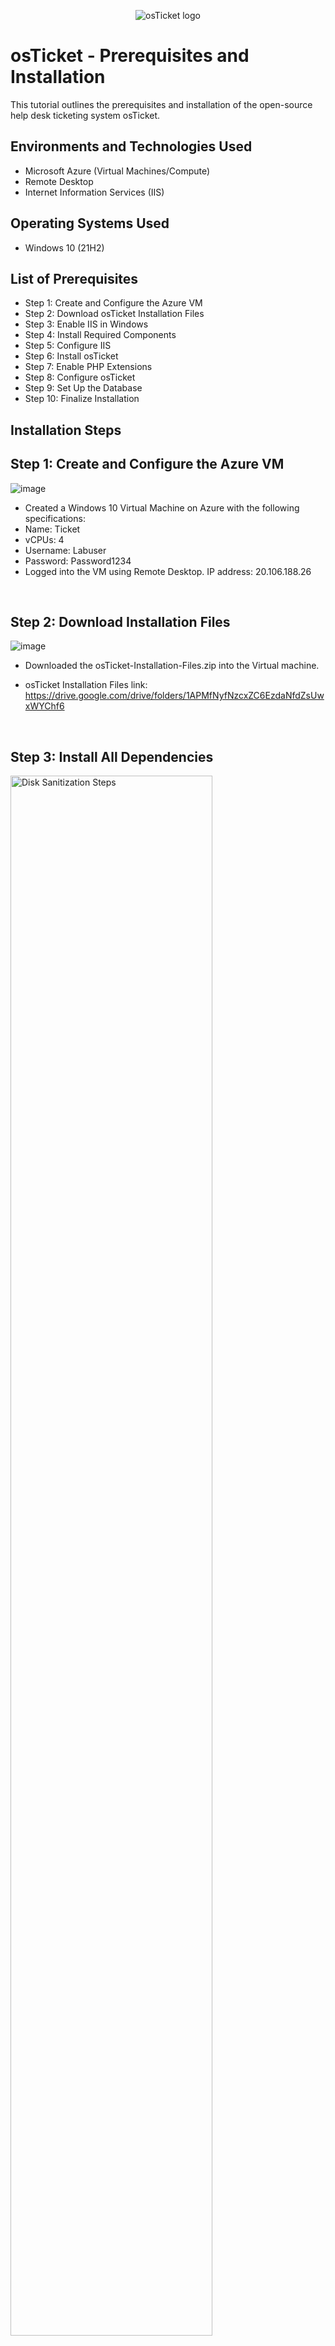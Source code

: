 <p align="center">
<img src="https://i.imgur.com/Clzj7Xs.png" alt="osTicket logo"/>
</p>

<h1>osTicket - Prerequisites and Installation</h1>
This tutorial outlines the prerequisites and installation of the open-source help desk ticketing system osTicket.<br />

<h2>Environments and Technologies Used</h2>

- Microsoft Azure (Virtual Machines/Compute)
- Remote Desktop
- Internet Information Services (IIS)

<h2>Operating Systems Used </h2>

- Windows 10</b> (21H2)

<h2>List of Prerequisites</h2>

- Step 1: Create and Configure the Azure VM
- Step 2: Download osTicket Installation Files
- Step 3: Enable IIS in Windows
- Step 4: Install Required Components
- Step 5: Configure IIS
- Step 6: Install osTicket
- Step 7: Enable PHP Extensions
- Step 8: Configure osTicket
- Step 9: Set Up the Database
- Step 10: Finalize Installation
<h2>Installation Steps</h2>

<p>
  
  ## Step 1: Create and Configure the Azure VM
  
![image](https://github.com/user-attachments/assets/c33e733e-903c-4ce8-bc5c-f012f1209d7f)

</p>
<p>
  
- Created a Windows 10 Virtual Machine on Azure with the following specifications:
- Name: Ticket
- vCPUs: 4
- Username: Labuser
- Password: Password1234
- Logged into the VM using Remote Desktop. IP address: 20.106.188.26
</p>
<br />

<p>
  
## Step 2: Download Installation Files
  
![image](https://github.com/user-attachments/assets/c8652e6f-0351-471e-a05b-d6a0bc6e5fc3)

</p>
<p>
  
- Downloaded the osTicket-Installation-Files.zip into the Virtual machine.
  
- osTicket Installation Files link: https://drive.google.com/drive/folders/1APMfNyfNzcxZC6EzdaNfdZsUwxWYChf6
  
</p>
<br />

## Step 3: Install All Dependencies

<p>
<img src="https://i.imgur.com/DJmEXEB.png" height="80%" width="80%" alt="Disk Sanitization Steps"/>
</p>
<p>
Lorem ipsum dolor sit amet, consectetur adipiscing elit, sed do eiusmod tempor incididunt ut labore et dolore magna aliqua. Ut enim ad minim veniam, quis nostrud exercitation ullamco laboris nisi ut aliquip ex ea commodo consequat. Duis aute irure dolor in reprehenderit in voluptate velit esse cillum dolore eu fugiat nulla pariatur.
</p>
<br />

## Credits
This Project is based on the template by Josh madakor. Ive customized it to suit my needs while retaining the structure and inspiration from the original work.
https://github.com/joshmadakorcc/post-install-config
